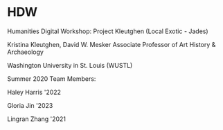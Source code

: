 # HDW
Humanities Digital Workshop: Project Kleutghen (Local Exotic - Jades)

Kristina Kleutghen, David W. Mesker Associate Professor of Art History & Archaeology

Washington University in St. Louis (WUSTL)

Summer 2020 Team Members:

Haley Harris '2022

Gloria Jin '2023

Lingran Zhang '2021

